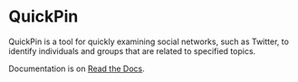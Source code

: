 # QuickPin
QuickPin is a tool for quickly examining social networks, such as Twitter, to identify individuals and groups that are related to specified topics.

Documentation is on [Read the Docs](http://quickpin.readthedocs.org).
